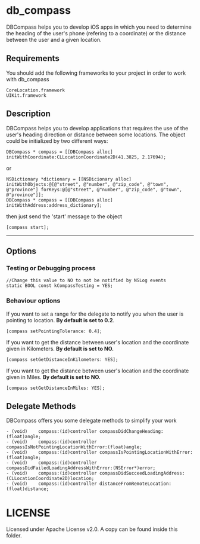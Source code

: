 db_compass
==========

DBCompass helps you to develop iOS apps in which you need to determine the heading of the user's phone (refering to a coordinate) or the distance between the user and a given location.

## Requirements

You should add the following frameworks to your project in order to work with db_compass

    CoreLocation.framework
    UIKit.framework

## Description

DBCompass helps you to develop applications that requires the use of the user's heading direction or distance between some locations.
The object could be initialized by two different ways:

    DBCompass * compass = [[DBCompass alloc] initWithCoordinate:CLLocationCoordinate2D(41.3825, 2.17694);

or

    NSDictionary *dictionary = [[NSDicionary alloc] initWithObjects:@[@"street", @"number", @"zip_code", @"town", @"province"] forKeys:@[@"street", @"number", @"zip_code", @"town", @"province"]];
    DBCompass * compass = [[DBCompass alloc] initWithAddress:address_dictionary];

then just send the 'start' message to the object

    [compass start];

----

## Options

### Testing or Debugging process

    //Change this value to NO to not be notified by NSLog events
    static BOOL const kCompassTesting = YES;

### Behaviour options

If you want to set a range for the delegate to notify you when the user is pointing to location. **By default is set to 0.2**.

    [compass setPointingTolerance: 0.4];

If you want to get the distance between user's location and the coordinate given in Kilometers. **By default is set to NO.**

    [compass setGetDistanceInKilometers: YES];

If you want to get the distance between user's location and the coordinate given in Miles. **By default is set to NO.**

    [compass setGetDistanceInMiles: YES];


## Delegate Methods

DBCompass offers you some delegate methods to simplify your work

    - (void)    compass:(id)controller compassDidChangeHeading:(float)angle;
    - (void)    compass:(id)controller compassIsNotPointingLocationWithError:(float)angle;
    - (void)    compass:(id)controller compassIsPointingLocationWithError:(float)angle;
    - (void)    compass:(id)controller compassDidFailedLoadingAddressWithError:(NSError*)error;
    - (void)    compass:(id)controller compassDidSucceedLoadingAddress:(CLLocationCoordinate2D)location;
    - (void)    compass:(id)controller distanceFromRemoteLocation:(float)distance;

LICENSE
==========

Licensed under Apache License v2.0. A copy can be found inside this folder.
